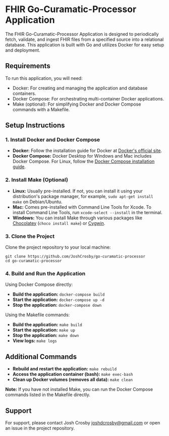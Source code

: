 # FHIR Go-Curamatic-Processor Application

The FHIR Go-Curamatic-Processor Application is designed to periodically fetch, validate, and ingest FHIR files from a specified source into a relational database. This application is built with Go and utilizes Docker for easy setup and deployment.

## Requirements

To run this application, you will need:

- Docker: For creating and managing the application and database containers.
- Docker Compose: For orchestrating multi-container Docker applications.
- Make (optional): For simplifying Docker and Docker Compose commands with a Makefile.

## Setup Instructions

### 1. Install Docker and Docker Compose

- **Docker:** Follow the installation guide for Docker at [Docker's official site](https://docs.docker.com/get-docker/).
- **Docker Compose:** Docker Desktop for Windows and Mac includes Docker Compose. For Linux, follow the [Docker Compose installation guide](https://docs.docker.com/compose/install/).

### 2. Install Make (Optional)

- **Linux:** Usually pre-installed. If not, you can install it using your distribution's package manager, for example, `sudo apt-get install make` on Debian/Ubuntu.
- **Mac:** Comes pre-installed with Command Line Tools for Xcode. To install Command Line Tools, run `xcode-select --install` in the terminal.
- **Windows:** You can install Make through various packages like [Chocolatey](https://chocolatey.org/) (`choco install make`) or [Cygwin](https://www.cygwin.com/).

### 3. Clone the Project

Clone the project repository to your local machine:

```
git clone https://github.com/JoshCrosby/go-curamatic-processor
cd go-curamatic-processor
```

### 4. Build and Run the Application

Using Docker Compose directly:

- **Build the application:** `docker-compose build`
- **Start the application:** `docker-compose up -d`
- **Stop the application:** `docker-compose down`

Using the Makefile commands:

- **Build the application:** `make build`
- **Start the application:** `make up`
- **Stop the application:** `make down`
- **View logs:** `make logs`

## Additional Commands

- **Rebuild and restart the application:** `make rebuild`
- **Access the application container (bash):** `make exec-bash`
- **Clean up Docker volumes (removes all data):** `make clean`

**Note:** If you have not installed Make, you can run the Docker Compose commands listed in the Makefile directly.

## Support

For support, please contact Josh Crosby joshdcrosby@gmail.com or open an issue in the project repository. 